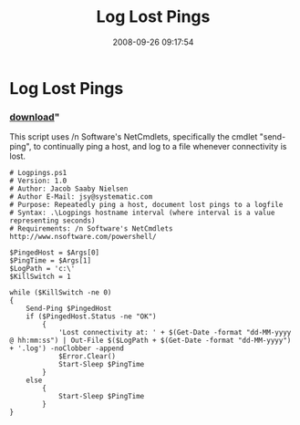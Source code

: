 ﻿---
pid:            607
parent:         0
children:       
poster:         JacobSaaby
title:          Log Lost Pings
date:           2008-09-26 09:17:54
format:         posh
---

# Log Lost Pings

### [download](607.ps1)"

This script uses /n Software's NetCmdlets, specifically the cmdlet "send-ping", to continually ping a host, and log to a file whenever connectivity is lost.

```posh
# Logpings.ps1
# Version: 1.0
# Author: Jacob Saaby Nielsen
# Author E-Mail: jsy@systematic.com
# Purpose: Repeatedly ping a host, document lost pings to a logfile
# Syntax: .\Logpings hostname interval (where interval is a value representing seconds)
# Requirements: /n Software's NetCmdlets http://www.nsoftware.com/powershell/

$PingedHost = $Args[0]
$PingTime = $Args[1]
$LogPath = 'c:\'
$KillSwitch = 1

while ($KillSwitch -ne 0)
{
	Send-Ping $PingedHost
	if ($PingedHost.Status -ne "OK")
		{
			'Lost connectivity at: ' + $(Get-Date -format "dd-MM-yyyy @ hh:mm:ss") | Out-File $($LogPath + $(Get-Date -format "dd-MM-yyyy") + '.log') -noClobber -append
			$Error.Clear()
			Start-Sleep $PingTime
		}
	else
		{
			Start-Sleep $PingTime
		}
}
```
